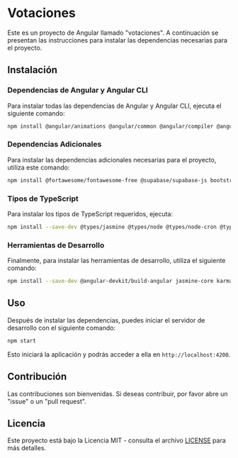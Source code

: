 
# Votaciones

Este es un proyecto de Angular llamado "votaciones". A continuación se presentan las instrucciones para instalar las dependencias necesarias para el proyecto.

## Instalación

### Dependencias de Angular y Angular CLI

Para instalar todas las dependencias de Angular y Angular CLI, ejecuta el siguiente comando:

```bash
npm install @angular/animations @angular/common @angular/compiler @angular/core @angular/forms @angular/platform-browser @angular/platform-browser-dynamic @angular/router @angular/cli @angular/compiler-cli
```

### Dependencias Adicionales

Para instalar las dependencias adicionales necesarias para el proyecto, utiliza este comando:

```bash
npm install @fortawesome/fontawesome-free @supabase/supabase-js bootstrap chart.js chartjs-plugin-datalabels cors dotenv jquery ng2-charts node-cron pg rxjs sweetalert2 tslib zone.js
```

### Tipos de TypeScript

Para instalar los tipos de TypeScript requeridos, ejecuta:

```bash
npm install --save-dev @types/jasmine @types/node @types/node-cron @types/pg @types/chart.js @types/bonjour @types/estree @types/http-errors
```

### Herramientas de Desarrollo

Finalmente, para instalar las herramientas de desarrollo, utiliza el siguiente comando:

```bash
npm install --save-dev @angular-devkit/build-angular jasmine-core karma karma-chrome-launcher karma-coverage karma-jasmine karma-jasmine-html-reporter typescript
```

## Uso

Después de instalar las dependencias, puedes iniciar el servidor de desarrollo con el siguiente comando:

```bash
npm start
```

Esto iniciará la aplicación y podrás acceder a ella en `http://localhost:4200`.

## Contribución

Las contribuciones son bienvenidas. Si deseas contribuir, por favor abre un "issue" o un "pull request".

## Licencia

Este proyecto está bajo la Licencia MIT - consulta el archivo [LICENSE](LICENSE) para más detalles.

